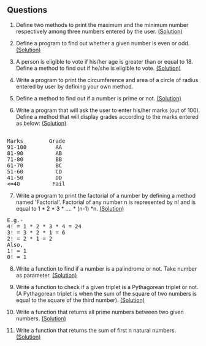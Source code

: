 ## Questions

1. Define two methods to print the maximum and the minimum number respectively among three numbers entered by the user. <a href="one_MaxandMinOf3Numbers.java">(Solution)</a>

2. Define a program to find out whether a given number is even or odd. <a href="two_EvenorOdd.java">(Solution)</a>

3. A person is eligible to vote if his/her age is greater than or equal to 18. Define a method to find out if he/she is eligible to vote. <a href="three_EligibleForVoteorNot.java">(Solution)</a>

4. Write a program to print the circumference and area of a circle of radius entered by user by defining your own method. 

5. Define a method to find out if a number is prime or not. <a href="five_PrimeorNot.java">(Solution)</a>

6. Write a program that will ask the user to enter his/her marks (out of 100). Define a method that will display grades according to the marks entered as below: <a href="six_GradeCalculator.java">(Solution)</a> <br/>
<pre> 
Marks        Grade 
91-100         AA 
81-90          AB 
71-80          BB 
61-70          BC 
51-60          CD 
41-50          DD 
<=40          Fail 
</pre>

7. Write a program to print the factorial of a number by defining a method named 'Factorial'.
Factorial of any number n is represented by n! and is equal to 1 * 2 * 3 * .... * (n-1) *n. <a href="seven_Factorial.java">(Solution)</a> <br/>
<pre>
E.g.-
4! = 1 * 2 * 3 * 4 = 24 
3! = 3 * 2 * 1 = 6 
2! = 2 * 1 = 2 
Also, 
1! = 1 
0! = 1
</pre>

8. Write a function to find if a number is a palindrome or not. Take number as parameter. <a href="eight_NumberPalindrome.java">(Solution)</a>

9. Write a function to check if a given triplet is a Pythagorean triplet or not.(A Pythagorean triplet is when the sum of the square of two numbers is equal to the square of the third number). <a href="nine_PythogorousTriplet.java">(Solution)</a>

10. Write a function that returns all prime numbers between two given numbers. <a href="ten_PrimeNumbers.java">(Solution)</a>

11. Write a function that returns the sum of first n natural numbers. <a href="eleven_SumOfnNaturalNumbers.java">(Solution)</a>